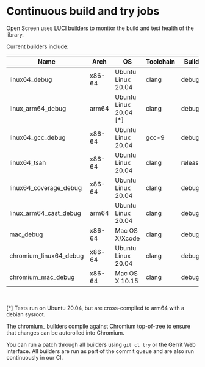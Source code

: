 # Continuous build and try jobs

Open Screen uses [LUCI builders](https://ci.chromium.org/p/openscreen/builders)
to monitor the build and test health of the library.

Current builders include:

| Name                   | Arch   | OS                     | Toolchain | Build   | Notes                  |
|------------------------|--------|------------------------|-----------|---------|------------------------|
| linux64_debug          | x86-64 | Ubuntu Linux 20.04     | clang     | debug   | ASAN enabled           |
| linux_arm64_debug      | arm64  | Ubuntu Linux 20.04 [*] | clang     | debug   |                        |
| linux64_gcc_debug      | x86-64 | Ubuntu Linux 20.04     | gcc-9     | debug   |                        |
| linux64_tsan           | x86-64 | Ubuntu Linux 20.04     | clang     | release | TSAN enabled           |
| linux64_coverage_debug | x86-64 | Ubuntu Linux 20.04     | clang     | debug   | used for code coverage |
| linux_arm64_cast_debug | arm64  | Ubuntu Linux 20.04     | clang     | debug   | Builds cast standalone |
| mac_debug              | x86-64 | Mac OS X/Xcode         | clang     | debug   |                        |
| chromium_linux64_debug | x86-64 | Ubuntu Linux 20.04     | clang     | debug   | built with chromium    |
| chromium_mac_debug     | x86-64 | Mac OS X 10.15         | clang     | debug   | built with chromium    |
<br />

[*] Tests run on Ubuntu 20.04, but are cross-compiled to arm64 with a debian
sysroot.

The chromium_ builders compile against Chromium top-of-tree to ensure that
changes can be autorolled into Chromium.

You can run a patch through all builders using `git cl try` or the Gerrit Web
interface.  All builders are run as part of the commit queue and are also run
continuously in our CI.
